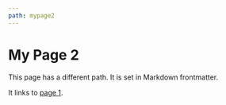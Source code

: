 ```yaml
---
path: mypage2
---
```


# My Page 2

This page has a different path.
It is set in Markdown frontmatter.

It links to [page 1](%202303271300%).
